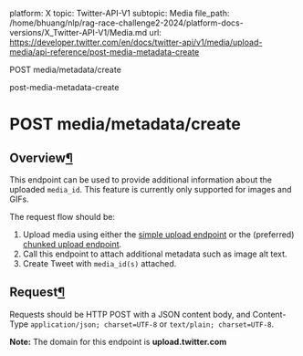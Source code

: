 platform: X
topic: Twitter-API-V1
subtopic: Media
file_path: /home/bhuang/nlp/rag-race-challenge2-2024/platform-docs-versions/X_Twitter-API-V1/Media.md
url: https://developer.twitter.com/en/docs/twitter-api/v1/media/upload-media/api-reference/post-media-metadata-create

POST media/metadata/create

post-media-metadata-create

# POST media/metadata/create

## Overview[¶](#overview "Permalink to this headline")

This endpoint can be used to provide additional information about the uploaded `media_id`. This feature is currently only supported for images and GIFs.

The request flow should be:

1. Upload media using either the [simple upload endpoint](https://developer.twitter.com/en/docs/media/upload-media/api-reference/post-media-upload) or the (preferred) [chunked upload endpoint](https://developer.twitter.com/en/docs/media/upload-media/api-reference/post-media-upload-init).
2. Call this endpoint to attach additional metadata such as image alt text.
3. Create Tweet with `media_id(s)` attached.

## Request[¶](#request "Permalink to this headline")

Requests should be HTTP POST with a JSON content body, and Content-Type `application/json; charset=UTF-8` or `text/plain; charset=UTF-8`.

**Note:** The domain for this endpoint is **upload.twitter.com**